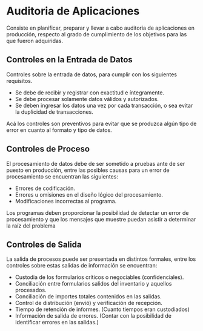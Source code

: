 # Auditoria de Aplicaciones

Consiste en planificar, preparar y llevar a cabo auditoria de aplicaciones en producción, respecto al grado de cumplimiento de los objetivos para las que fueron adquiridas.

## Controles en la Entrada de Datos

Controles sobre la entrada de datos, para cumplir con los siguientes requisitos.

* Se debe de recibir y registrar con exactitud e íntegramente.
* Se debe procesar solamente datos válidos y autorizados.
* Se deben ingresar los datos una vez por cada transacción, o sea evitar la duplicidad de transacciones.

Acá los controles son preventivos para evitar que se produzca algún tipo de error en cuanto al formato y tipo de datos.

## Controles de Proceso

El procesamiento de datos debe de ser sometido a pruebas ante de ser puesto en producción, entre las posibles causas para un error de procesamiento se encuentran las siguientes:

* Errores de codificación.
* Errores u omisiones en el diseño lógico del procesamiento.
* Modificaciones incorrectas al programa.

Los programas deben proporcionar la posibilidad de detectar un error de procesamiento y que los mensajes que muestre puedan asistir a determinar la raíz del problema

## Controles de Salida

La salida de procesos puede ser presentada en distintos formales, entre los controles sobre estas salidas de información se encuentran:

* Custodia de los formularios críticos o negociables (confidenciales).
* Conciliación entre formularios salidos del inventario y aquellos procesados.
* Conciliación de importes totales contenidos en las salidas.
* Control de distribución (envió) y verificación de recepción.
* Tiempo de retención de informes. (Cuanto tiempos eran custodiados)
* Información de salida de errores. (Contar con la posibilidad de identificar errores en las salidas.)
